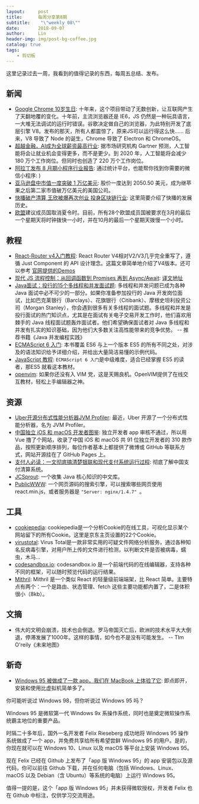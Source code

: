 ```yaml
---
layout:     post
title:      每周分享第8期
subtitle:    "\"weekly 08\""
date:       2018-09-07
author:     Lin
header-img: img/post-bg-coffee.jpg
catalog: true
tags:
    - 剪切板
---
```


这里记录过去一周，我看到的值得记录的东西，每周五总结、发布。

## 新闻

* [Google Chrome 10岁生日](https://www.blog.google/products/chrome/chromes-turning-10-heres-whats-new/amp/): 十年来，这个项目带动了无数创新，让互联网产生了天翻地覆的变化。十年前，主流浏览器还是 IE6，JS 仍然是一种玩具语言，一大堆无法调试的运行时错误。谷歌决定做自己的浏览器，为此特别开发了底层引擎 V8。发布的那天，所有人都震惊了，原来JS可以运行得这么快...... 后来，V8 导致了 Node 的诞生，Chrome 导致了 Electron 和 ChromeOS。
* [超越金融，AI成为全球薪资最高行业](): 据市场研究机构 Gartner 预测，人工智能将会让就业机会变得更多，而不是更少。到 2020 年，人工智能将会减少 180 万个工作岗位。但同时也创造了 220 万个工作岗位。
* [阿拉丁发布 8 月期小程序行业报告](https://readhub.cn/topic/2TGN59QK1i2?from=mp): 通过统计平台，也能帮你找到你需要的微信小程序: )
* [亚马逊盘中市值一度突破 1 万亿美元](https://readhub.cn/topic/1mtJla61Inr?from=mp): 股价一度达到 2050.50 美元，成为继苹果之后第二家市值破万亿美元的美国公司。
* [快播破产清算 王欣被爆再次创业 投身区块链行业](http://www.twoeggz.com/news/10721198.html): 这里简要介绍了快播的发展历史。
* [欧盟](https://www.theguardian.com/world/2018/aug/31/eu-recommend-member-states-abolish-daylight-saving-time)建议成员国取消夏令时。目前，所有28个欧盟成员国被要求在3月的最后一个星期天将时钟拨快一小时，并在10月的最后一个星期天拨慢一个小时。

## 教程

* [React-Router v4入门教程](https://medium.com/@pshrmn/a-simple-react-router-v4-tutorial-7f23ff27adf): React Router V4相对V2/V3几乎完全重写了，遵循 Just Component 的 API 设计理念。这篇文章简单地介绍了V4版本。还可以参考 [官网提供的Demos](https://reacttraining.com/react-router/web/example/basic)
* [现代 JS 流程控制：从回调函数到 Promises 再到 Async/Await](https://www.sitepoint.com/flow-control-callbacks-promises-async-await/): [译文地址](https://github.com/OFED/translation/issues/4)
* [Java面试：投行的15个多线程和并发面试题](http://www.importnew.com/29562.html): 多线程和并发问题已成为各种 Java 面试中必不可少的一部分。如果你准备参加投行的 Java 开发岗位面试，比如巴克莱银行（Barclays）、花旗银行（Citibank）、摩根史坦利投资公司（Morgan Stanley），你会遇到很多有关多线程的面试题。多线程和并发是投行面试的热门知识点，尤其是在面试有关电子交易开发工作时，他们喜欢用棘手的 Java 线程面试题轰炸面试者。他们希望确保面试者对 Java 多线程和并发有扎实的知识基础，因为他们大多数关注高性能带来的竞争优势。 -- 推荐书籍《Java 并发编程实践》
* [ECMAScript 6 入门](http://es6.ruanyifeng.com/): 本书覆盖 ES6 与上一个版本 ES5 的所有不同之处，对涉及的语法知识给予详细介绍，并给出大量简洁易懂的示例代码。
* [JavaScript 教程](https://wangdoc.com/javascript/): `ECMAScript 6 入门`是中级难度，适合已经掌握 ES5 的读者，那ES5 就看这本教材。
* [openvim](https://www.openvim.com/): 如果你还没有入 VIM 党，这是天赐良机。OpenVIM提供了在线交互教材，轻松上手编辑器之神。

## 资源

* [Uber开源分布式性能分析器JVM Profiler](https://github.com/uber-common/jvm-profiler): 最近，Uber 开源了一个分布式性能分析器，名为 JVM Profiler。
* [中国独立 iOS 和 macOS 开发者图鉴](https://josephchang10.github.io/chinese-indie-hackers/): 独立开发者 app 审核不通过，所以用 Vue 撸了个网站，收录了中国 iOS 和 macOS 共 91 位独立开发者的 310 款作品，按照更新顺序排列，每位作者基本上都提供了微博或 GitHub 等联系方式，网站开源挂在了 GitHub Pages 上。 
* [支付人必读：一文彻底搞清楚银联和现代支付系统运行过程](https://mp.weixin.qq.com/s/Fm7d7HhnTWd9k9cLKnrfjg): 彻底了解中国支付清算系统。
* [JCSprout](https://github.com/crossoverJie/JCSprout): 一个收集 Java 核心知识的中文库。
* [PublicWWW](https://publicwww.com/): 一个网页源码的搜索引擎，可以搜索哪些网页使用 react.min.js，或者服务器是 `"Server: nginx/1.4.7" `。

## 工具

* [cookiepedia](https://cookiepedia.co.uk/website/www.jd.com): cookiepedia是一个分析Cookie的在线工具，可视化显示某个网站留下的所有Cookie。这里是京东主页设置的22个Cookie。
* [virustotal](https://www.virustotal.com/#/home/upload): Virus Total是一款非常实用的可疑文件网络分析服务，通过各种知名反病毒引擎，对用户所上传的文件进行检测，以判断文件是否被病毒，蠕虫，木马...
* [codesandbox.io](https://codesandbox.io/dashboard/recent): codesandbox.io 是一个前端代码的在线编辑器，支持各种不同的框架，可以随时预览代码的运行结果。
* [Mithril](https://mithril.js.org/): Mithril 是一个类似 React 的轻量级前端端架，比 React 简单。主要特点有两个：一个是路由、状态管理、fetch 这些主要功能都内置了，二是体积很小（8kb）。

## 文摘

* 伟大的文明会崩溃，技术也会倒退。罗马帝国灭亡后，欧洲的技术水平大大倒退，停滞发展了1000年。这样的事情，如今也不是没有可能发生。  -- TIm O'reily《未来地图》

## 新奇

* [Windows 95 被做成了一款 app，我们在 MacBook 上体验了它](https://github.com/felixrieseberg/windows95): 即点即开，安装和使用比虚拟机简单多了。

你可能听说过 Windows 98，但你听说过 Windows 95 吗？

Windows 95 是微软第一代 Windows 9x 系操作系统，同时也是奠定微软操作系统霸主地位的重要产品。

时隔二十多年后，国外一名开发者 Felix Rieseberg 成功地将 Windows 95 操作系统做成了一个 app，并免费共享给所有希望尝鲜 Windows 95 的用户。是的，你现在就可以在 Windows 10、Linux 以及 macOS 等平台上安装 Windows 95。

现在 Felix 已经在 Github 上发布了「app 版 Windows 95」的 app 安装包以及源代码，你可以前往 Github 下载，并在任何电脑（包括 Windows、Linux、macOS 以及 Debian（含 Ubuntu）等系统的电脑）上运行 Windows 95。

值得一提的是，这个「app 版 Windows 95」并未获得微软授权，开发者 Felix 也在 Github 中标注，仅供学习交流用途。

